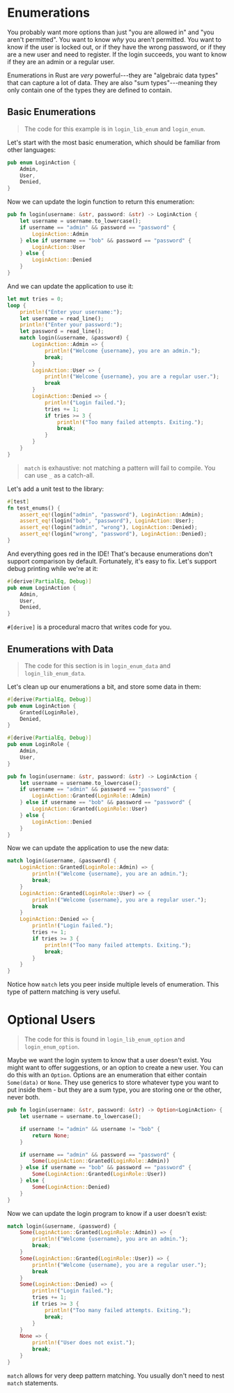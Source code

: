 # Enumerations

You probably want more options than just "you are allowed in" and "you aren't permitted". You want to know *why* you aren't permitted. You want to know if the user is locked out, or if they have the wrong password, or if they are a new user and need to register. If the login succeeds, you want to know if they are an admin or a regular user.

Enumerations in Rust are *very* powerful---they are "algebraic data types" that can capture a lot of data. They are also "sum types"---meaning they only contain one of the types they are defined to contain.

## Basic Enumerations

> The code for this example is in `login_lib_enum` and `login_enum`.

Let's start with the most basic enumeration, which should be familiar from other languages:

```rust
pub enum LoginAction {
    Admin,
    User,
    Denied,
}
```

Now we can update the login function to return this enumeration:

```rust
pub fn login(username: &str, password: &str) -> LoginAction {
    let username = username.to_lowercase();
    if username == "admin" && password == "password" {
        LoginAction::Admin
    } else if username == "bob" && password == "password" {
        LoginAction::User
    } else {
        LoginAction::Denied
    }
}
```


And we can update the application to use it:

```rust
let mut tries = 0;
loop {
    println!("Enter your username:");
    let username = read_line();
    println!("Enter your password:");
    let password = read_line();
    match login(&username, &password) {
        LoginAction::Admin => {
            println!("Welcome {username}, you are an admin.");
            break;
        }
        LoginAction::User => {
            println!("Welcome {username}, you are a regular user.");
            break
        }
        LoginAction::Denied => {
            println!("Login failed.");
            tries += 1;
            if tries >= 3 {
                println!("Too many failed attempts. Exiting.");
                break;
            }
        }
    }
}
```

> `match` is exhaustive: not matching a pattern will fail to compile. You can use `_` as a catch-all.

Let's add a unit test to the library:

```rust
#[test]
fn test_enums() {
    assert_eq!(login("admin", "password"), LoginAction::Admin);
    assert_eq!(login("bob", "password"), LoginAction::User);
    assert_eq!(login("admin", "wrong"), LoginAction::Denied);
    assert_eq!(login("wrong", "password"), LoginAction::Denied);
}
```

And everything goes red in the IDE! That's because enumerations don't support comparison by default. Fortunately, it's easy to fix. Let's support debug printing while we're at it:

```rust
#[derive(PartialEq, Debug)]
pub enum LoginAction {
    Admin,
    User,
    Denied,
}
```

`#[derive]` is a procedural macro that writes code for you.

## Enumerations with Data

> The code for this section is in `login_enum_data` and `login_lib_enum_data`.

Let's clean up our enumerations a bit, and store some data in them:

```rust
#[derive(PartialEq, Debug)]
pub enum LoginAction {
    Granted(LoginRole),
    Denied,
}

#[derive(PartialEq, Debug)]
pub enum LoginRole {
    Admin,
    User,
}

pub fn login(username: &str, password: &str) -> LoginAction {
    let username = username.to_lowercase();
    if username == "admin" && password == "password" {
        LoginAction::Granted(LoginRole::Admin)
    } else if username == "bob" && password == "password" {
        LoginAction::Granted(LoginRole::User)
    } else {
        LoginAction::Denied
    }
}
```

Now we can update the application to use the new data:

```rust
match login(&username, &password) {
    LoginAction::Granted(LoginRole::Admin) => {
        println!("Welcome {username}, you are an admin.");
        break;
    }
    LoginAction::Granted(LoginRole::User) => {
        println!("Welcome {username}, you are a regular user.");
        break
    }
    LoginAction::Denied => {
        println!("Login failed.");
        tries += 1;
        if tries >= 3 {
            println!("Too many failed attempts. Exiting.");
            break;
        }
    }
}
```

Notice how `match` lets you peer inside multiple levels of enumeration. This type of pattern matching is very useful.

# Optional Users

> The code for this is found in `login_lib_enum_option` and `login_enum_option`.

Maybe we want the login system to know that a user doesn't exist. You might want to offer suggestions, or an option to create a new user. You can do this with an `Option`. Options are an enumeration that either contain `Some(data)` or `None`. They use generics to store whatever type you want to put inside them - but they are a sum type, you are storing one or the other, never both.

```rust
pub fn login(username: &str, password: &str) -> Option<LoginAction> {
    let username = username.to_lowercase();

    if username != "admin" && username != "bob" {
        return None;
    }

    if username == "admin" && password == "password" {
        Some(LoginAction::Granted(LoginRole::Admin))
    } else if username == "bob" && password == "password" {
        Some(LoginAction::Granted(LoginRole::User))
    } else {
        Some(LoginAction::Denied)
    }
}
```

Now we can update the login program to know if a user doesn't exist:

```rust
match login(&username, &password) {
    Some(LoginAction::Granted(LoginRole::Admin)) => {
        println!("Welcome {username}, you are an admin.");
        break;
    }
    Some(LoginAction::Granted(LoginRole::User)) => {
        println!("Welcome {username}, you are a regular user.");
        break
    }
    Some(LoginAction::Denied) => {
        println!("Login failed.");
        tries += 1;
        if tries >= 3 {
            println!("Too many failed attempts. Exiting.");
            break;
        }
    }
    None => {
        println!("User does not exist.");
        break;
    }
}
```

`match` allows for very deep pattern matching. You usually don't need to nest `match` statements.